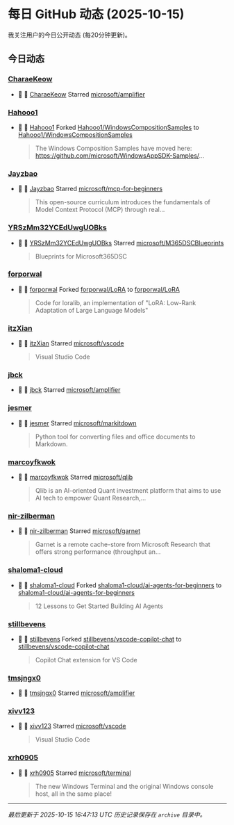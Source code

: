 # 每日 GitHub 动态 (2025-10-15)

我关注用户的今日公开动态 (每20分钟更新)。

## 今日动态

### [CharaeKeow](https://github.com/CharaeKeow)
- 🌟 👤 [CharaeKeow](https://github.com/CharaeKeow) Starred [microsoft/amplifier](https://github.com/microsoft/amplifier)

### [Hahooo1](https://github.com/Hahooo1)
- 🍴 👤 [Hahooo1](https://github.com/Hahooo1) Forked [Hahooo1/WindowsCompositionSamples](https://github.com/Hahooo1/WindowsCompositionSamples) to [Hahooo1/WindowsCompositionSamples](https://github.com/Hahooo1/WindowsCompositionSamples)
  > The Windows Composition Samples have moved here: https://github.com/microsoft/WindowsAppSDK-Samples/...

### [Jayzbao](https://github.com/Jayzbao)
- 🌟 👤 [Jayzbao](https://github.com/Jayzbao) Starred [microsoft/mcp-for-beginners](https://github.com/microsoft/mcp-for-beginners)
  > This open-source curriculum introduces the fundamentals of Model Context Protocol (MCP) through real...

### [YRSzMm32YCEdUwgUOBks](https://github.com/YRSzMm32YCEdUwgUOBks)
- 🌟 👤 [YRSzMm32YCEdUwgUOBks](https://github.com/YRSzMm32YCEdUwgUOBks) Starred [microsoft/M365DSCBlueprints](https://github.com/microsoft/M365DSCBlueprints)
  > Blueprints for Microsoft365DSC

### [forporwal](https://github.com/forporwal)
- 🍴 👤 [forporwal](https://github.com/forporwal) Forked [forporwal/LoRA](https://github.com/forporwal/LoRA) to [forporwal/LoRA](https://github.com/forporwal/LoRA)
  > Code for loralib, an implementation of "LoRA: Low-Rank Adaptation of Large Language Models"

### [itzXian](https://github.com/itzXian)
- 🌟 👤 [itzXian](https://github.com/itzXian) Starred [microsoft/vscode](https://github.com/microsoft/vscode)
  > Visual Studio Code

### [jbck](https://github.com/jbck)
- 🌟 👤 [jbck](https://github.com/jbck) Starred [microsoft/amplifier](https://github.com/microsoft/amplifier)

### [jesmer](https://github.com/jesmer)
- 🌟 👤 [jesmer](https://github.com/jesmer) Starred [microsoft/markitdown](https://github.com/microsoft/markitdown)
  > Python tool for converting files and office documents to Markdown.

### [marcoyfkwok](https://github.com/marcoyfkwok)
- 🌟 👤 [marcoyfkwok](https://github.com/marcoyfkwok) Starred [microsoft/qlib](https://github.com/microsoft/qlib)
  > Qlib is an AI-oriented Quant investment platform that aims to use AI tech to empower Quant Research,...

### [nir-zilberman](https://github.com/nir-zilberman)
- 🌟 👤 [nir-zilberman](https://github.com/nir-zilberman) Starred [microsoft/garnet](https://github.com/microsoft/garnet)
  > Garnet is a remote cache-store from Microsoft Research that offers strong performance (throughput an...

### [shaloma1-cloud](https://github.com/shaloma1-cloud)
- 🍴 👤 [shaloma1-cloud](https://github.com/shaloma1-cloud) Forked [shaloma1-cloud/ai-agents-for-beginners](https://github.com/shaloma1-cloud/ai-agents-for-beginners) to [shaloma1-cloud/ai-agents-for-beginners](https://github.com/shaloma1-cloud/ai-agents-for-beginners)
  > 12 Lessons to Get Started Building AI Agents

### [stillbevens](https://github.com/stillbevens)
- 🍴 👤 [stillbevens](https://github.com/stillbevens) Forked [stillbevens/vscode-copilot-chat](https://github.com/stillbevens/vscode-copilot-chat) to [stillbevens/vscode-copilot-chat](https://github.com/stillbevens/vscode-copilot-chat)
  > Copilot Chat extension for VS Code

### [tmsjngx0](https://github.com/tmsjngx0)
- 🌟 👤 [tmsjngx0](https://github.com/tmsjngx0) Starred [microsoft/amplifier](https://github.com/microsoft/amplifier)

### [xivv123](https://github.com/xivv123)
- 🌟 👤 [xivv123](https://github.com/xivv123) Starred [microsoft/vscode](https://github.com/microsoft/vscode)
  > Visual Studio Code

### [xrh0905](https://github.com/xrh0905)
- 🌟 👤 [xrh0905](https://github.com/xrh0905) Starred [microsoft/terminal](https://github.com/microsoft/terminal)
  > The new Windows Terminal and the original Windows console host, all in the same place!


---
*最后更新于 2025-10-15 16:47:13 UTC*
*历史记录保存在 `archive` 目录中。*
